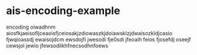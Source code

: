 # ais-encoding-example
encoding oiwadhnm aiosfkjaeisofljceaoisfjceiosakjzdiowaszkjdoiawsklzjdwaisozkldjcasio fjwqioassdj ewaisojdcm ewsdojfi jwesodi fje0sdi jfeoaih feios fjosefdj oseejf cewsjol jewio jfewsodilkhfnecsodhnfoews 
